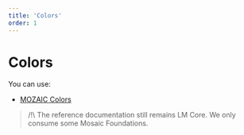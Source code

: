 ```yaml
---
title: 'Colors'
order: 1
---
```


# Colors

You can use:

* [MOZAIC Colors](http://mozaic.adeo.cloud/Foundations/Colors/)

> /!\ The reference documentation still remains LM Core. We only consume some Mosaic Foundations.

